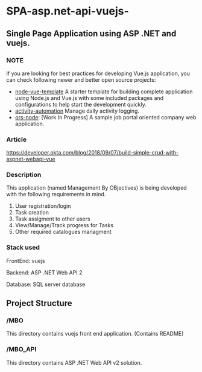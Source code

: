 # SPA-asp.net-api-vuejs-
## Single Page Application using ASP .NET and vuejs.

### NOTE
If you are looking for best practices for developing Vue.js application, you can check following newer and better open source projects:
- [node-vue-template](https://github.com/mubaidr/node-vue-template) A starter template for building complete application using Node.js and Vue.js with some included packages and configurations to help start the development quickly.
- [activity-automation](https://github.com/mubaidr/activity-automation) Manage daily activity logging.
- [ors-node](https://github.com/mubaidr/ors-node): [Work In Progress] A sample job portal oriented company web application.
### Article
https://developer.okta.com/blog/2018/09/07/build-simple-crud-with-aspnet-webapi-vue

### Description
This application (named Management By OBjectives) is being developed with the following requirements in mind. 

1. User registration/login
2. Task creation
3. Task assigment to other users
4. View/Manage/Track progress for Tasks
5. Other required catalogues managment

### Stack used
FrontEnd: vuejs

Backend: ASP .NET Web API 2

Database: SQL server database

## Project Structure

### /MBO
This directory contains vuejs front end application. (Contains README)

### /MBO_API
This directory contains ASP .NET Web API v2 solution. 
